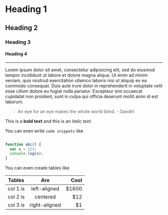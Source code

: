 # Heading 1

## Heading 2

### Heading 3

#### Heading 4

---

Lorem ipsum dolor sit amet, consectetur adipisicing elit, sed do eiusmod
tempor incididunt ut labore et dolore magna aliqua. Ut enim ad minim veniam,
quis nostrud exercitation ullamco laboris nisi ut aliquip ex ea commodo
consequat. Duis aute irure dolor in reprehenderit in voluptate velit esse
cillum dolore eu fugiat nulla pariatur. Excepteur sint occaecat cupidatat non
proident, sunt in culpa qui officia deserunt mollit anim id est laborum.


> An eye for an eye makes the whole world blind. - Gandhi

This is a **bold text** and this is an _italic text_.


You can even write `code snippets` like

```javascript

function abc() {
  var x = 123;
  console.log(x);
}
```


You can even create tables like

| Tables   |      Are      |  Cool |
|----------|:-------------:|------:|
| col 1 is |left-aligned   | $1600 |
| col 2 is |    centered   |   $12 |
| col 3 is |  right-aligned|    $1 |